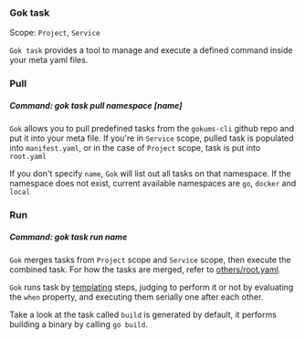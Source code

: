 ### Gok task

Scope: `Project`, `Service`

`Gok task` provides a tool to manage and execute a defined command inside your meta yaml files.

### Pull

##### Command: gok task pull namespace [name]

`Gok` allows you to pull predefined tasks from the `gokums-cli` github repo and put it into your meta file. If you're in `Service` scope, pulled task is populated into `manifest.yaml`, or in the case of `Project` scope, task is put into `root.yaml`

If you don't specify `name`, `Gok` will list out all tasks on that namespace. If the namespace does not exist, current available namespaces are `go`, `docker` and `local`

### Run

##### Command: gok task run name

`Gok` merges tasks from `Project` scope and `Service` scope, then execute the combined task. For how the tasks are merged, refer to [others/root.yaml]((config/root.yaml.md)).

`Gok` runs task by [templating](others/templating.md) steps, judging to perform it or not by evaluating the `when` property, and executing them serially one after each other.

Take a look at the task called `build` is generated by default, it performs building a binary by calling `go build`.